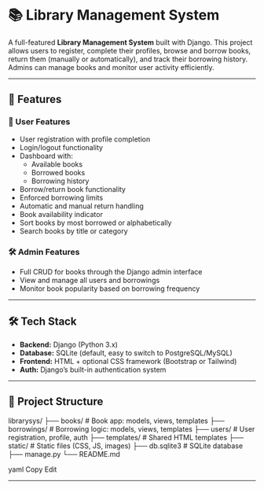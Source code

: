 # 📚 Library Management System

A full-featured **Library Management System** built with Django. This project allows users to register, complete their profiles, browse and borrow books, return them (manually or automatically), and track their borrowing history. Admins can manage books and monitor user activity efficiently.

---

## 🚀 Features

### 👥 User Features
- User registration with profile completion
- Login/logout functionality
- Dashboard with:
  - Available books
  - Borrowed books
  - Borrowing history
- Borrow/return book functionality
- Enforced borrowing limits
- Automatic and manual return handling
- Book availability indicator
- Sort books by most borrowed or alphabetically
- Search books by title or category

### 🛠 Admin Features
- Full CRUD for books through the Django admin interface
- View and manage all users and borrowings
- Monitor book popularity based on borrowing frequency

---

## 🛠️ Tech Stack

- **Backend:** Django (Python 3.x)
- **Database:** SQLite (default, easy to switch to PostgreSQL/MySQL)
- **Frontend:** HTML + optional CSS framework (Bootstrap or Tailwind)
- **Auth:** Django’s built-in authentication system

---

## 📁 Project Structure

librarysys/
├── books/ # Book app: models, views, templates
├── borrowings/ # Borrowing logic: models, views, templates
├── users/ # User registration, profile, auth
├── templates/ # Shared HTML templates
├── static/ # Static files (CSS, JS, images)
├── db.sqlite3 # SQLite database
├── manage.py
└── README.md

yaml
Copy
Edit

---






